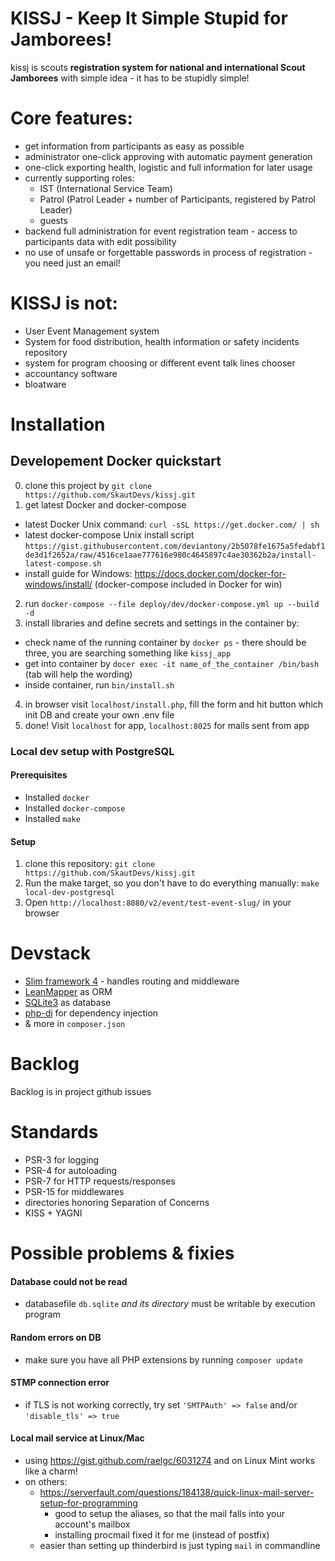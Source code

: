 # KISSJ - Keep It Simple Stupid for Jamborees!

kissj is scouts **registration system for national and international Scout Jamborees** with simple idea - it has to be stupidly simple!


# Core features: 

- get information from participants as easy as possible
- administrator one-click approving with automatic payment generation
- one-click exporting health, logistic and full information for later usage
- currently supporting roles: 
   - IST (International Service Team)
   - Patrol (Patrol Leader + number of Participants, registered by Patrol Leader)
   - guests
- backend full administration for event registration team - access to participants data with edit possibility
- no use of unsafe or forgettable passwords in process of registration - you need just an email!


# KISSJ is not: 

- User Event Management system
- System for food distribution, health information or safety incidents repository
- system for program choosing or different event talk lines chooser
- accountancy software
- bloatware


# Installation

## Developement Docker quickstart
0. clone this project by `git clone https://github.com/SkautDevs/kissj.git`
1. get latest Docker and docker-compose
 - latest Docker Unix command: `curl -sSL https://get.docker.com/ | sh`
 - latest docker-compose Unix install script `https://gist.githubusercontent.com/deviantony/2b5078fe1675a5fedabf1de3d1f2652a/raw/4516ce1aae777616e980c4645897c4ae30362b2a/install-latest-compose.sh`
 - install guide for Windows: https://docs.docker.com/docker-for-windows/install/ (docker-compose included in Docker for win)
2. run `docker-compose --file deploy/dev/docker-compose.yml up --build -d`
3. install libraries and define secrets and settings in the container by:
 - check name of the running container by `docker ps` - there should be three, you are searching something like `kissj_app`
 - get into container by `docer exec -it name_of_the_container /bin/bash` (tab will help the wording)
 - inside container, run `bin/install.sh`
4. in browser visit `localhost/install.php`, fill the form and hit button which init DB and create your own .env file
5. done! Visit `localhost` for app, `localhost:8025` for mails sent from app

### Local dev setup with PostgreSQL

#### Prerequisites

- Installed `docker`
- Installed `docker-compose`
- Installed `make`

#### Setup

1. clone this repository: `git clone https://github.com/SkautDevs/kissj.git`
2. Run the make target, so you don't have to do everything manually: `make local-dev-postgresql`
3. Open `http://localhost:8080/v2/event/test-event-slug/` in your browser


# Devstack

- [Slim framework 4](https://www.slimframework.com/) - handles routing and middleware
- [LeanMapper](http://leanmapper.com/) as ORM
- [SQLite3](https://www.sqlite.org/) as database
- [php-di](https://php-di.org/) for dependency injection
- & more in `composer.json`


# Backlog

Backlog is in project github issues


# Standards

- PSR-3 for logging
- PSR-4 for autoloading
- PSR-7 for HTTP requests/responses
- PSR-15 for middlewares
- directories honoring Separation of Concerns
- KISS + YAGNI


# Possible problems & fixies

#### Database could not be read

- databasefile `db.sqlite` *and its directory* must be writable by execution program

#### Random errors on DB

- make sure you have all PHP extensions by running `composer update`

#### STMP connection error

 - if TLS is not working correctly, try set `'SMTPAuth' => false` and/or `'disable_tls' => true`

#### Local mail service at Linux/Mac

- using https://gist.github.com/raelgc/6031274 and on Linux Mint works like a charm!
- on others:
    - https://serverfault.com/questions/184138/quick-linux-mail-server-setup-for-programming
        - good to setup the aliases, so that the mail falls into your account's mailbox
        - installing procmail fixed it for me (instead of postfix)
    - easier than setting up thinderbird is just typing `mail` in commandline 
